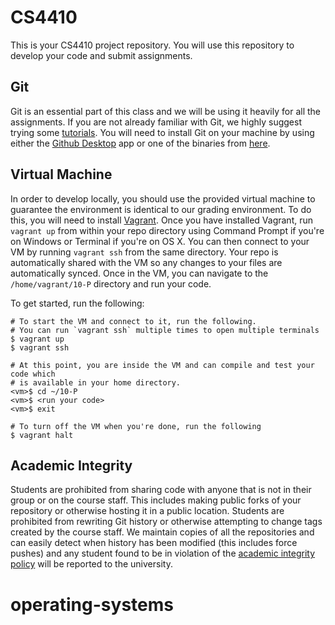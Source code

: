 CS4410
======
This is your CS4410 project repository. You will use this repository to develop your code and submit assignments.

## Git
Git is an essential part of this class and we will be using it heavily for all the assignments. If you are not already familiar with Git, we highly suggest trying some [tutorials](https://try.github.io). You will need to install Git on your machine by using either the [Github Desktop](https://desktop.github.com/) app or one of the binaries from [here](https://git-scm.com/downloads).

## Virtual Machine
In order to develop locally, you should use the provided virtual machine to guarantee the environment is identical to our grading environment. To do this, you will need to install [Vagrant](https://www.vagrantup.com/). Once you have installed Vagrant, run `vagrant up` from within your repo directory using Command Prompt if you're on Windows or Terminal if you're on OS X. You can then connect to your VM by running `vagrant ssh` from the same directory. Your repo is automatically shared with the VM so any changes to your files are automatically synced. Once in the VM, you can navigate to the `/home/vagrant/10-P` directory and run your code.

To get started, run the following:

    # To start the VM and connect to it, run the following.
    # You can run `vagrant ssh` multiple times to open multiple terminals
    $ vagrant up
    $ vagrant ssh

    # At this point, you are inside the VM and can compile and test your code which
    # is available in your home directory.
    <vm>$ cd ~/10-P
    <vm>$ <run your code>
    <vm>$ exit

    # To turn off the VM when you're done, run the following
    $ vagrant halt


## Academic Integrity
Students are prohibited from sharing code with anyone that is not in their group or on the course staff. This includes making public forks of your repository or otherwise hosting it in a public location. Students are prohibited from rewriting Git history or otherwise attempting to change tags created by the course staff. We maintain copies of all the repositories and can easily detect when history has been modified (this includes force pushes) and any student found to be in violation of the [academic integrity policy](http://www.theuniversityfaculty.cornell.edu/AcadInteg/) will be reported to the university.
# operating-systems
